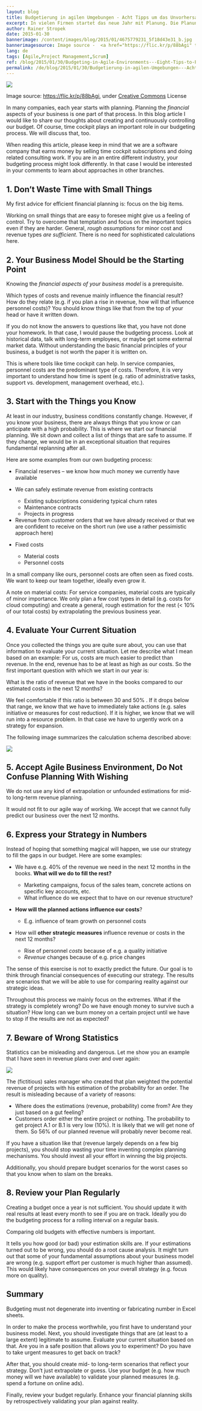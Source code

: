 ```yaml
---
layout: blog
title: Budgetierung in agilen Umgebungen - Acht Tipps um das Unvorhersagbare zu planen
excerpt: In vielen Firmen startet das neue Jahr mit Planung. Die Planung der finanziellen Aspekte sind dabei zumeist ein Teil des Prozesses. In diesem Blog-Artikel möchte ich Ihnen unseren Prozess zur Erstellung und laufende Überwachung unseres Budgets vorstellen. Natürlich spielt time cockpit in diesem Prozess bei uns eine wichtige Rolle.
author: Rainer Stropek
date: 2015-01-30
bannerimage: /content/images/blog/2015/01/4675779231_5f18d43e31_b.jpg
bannerimagesource: Image source -  <a href="https://flic.kr/p/88bAgi" target="_blank">https://flic.kr/p/88bAgi</a>, <a href="https://creativecommons.org/licenses/by-sa/2.0/" target="_blank">Creative Commons</a> License
lang: de
tags: [Agile,Project Management,Scrum]
ref: /blog/2015/01/30/Budgeting-in-Agile-Environments---Eight-Tips-to-Plan-the-Unpredictable
permalink: /de/blog/2015/01/30/Budgetierung-in-agilen-Umgebungen---Acht-Tipps-um-das-Unvorhersagbare-zu-planen
---
```


<p>
  <img src="{{site.baseurl}}/content/images/blog/2015/01/4675779231_5f18d43e31_b.jpg" />
</p><p class="imageCaption">Image source: <a href="https://flic.kr/p/88bAgi" target="_blank">https://flic.kr/p/88bAgi</a>, under <a href="https://creativecommons.org/licenses/by-sa/2.0/" target="_blank">Creative Commons</a> License</p><p>In many companies, each year starts with planning. Planning the <em>financial</em> aspects of your business is one part of that process. In this blog article I would like to share our thoughts about creating and continuously controlling our budget. Of course, time cockpit plays an important role in our budgeting process. We will discuss that, too.</p><p>When reading this article, please keep in mind that we are a software company that earns money by selling time cockpit subscriptions and doing related consulting work. If you are in an entire different industry, your budgeting process might look differently. In that case I would be interested in your comments to learn about approaches in other branches.</p><h2>1. Don’t Waste Time with Small Things</h2><p class="showcase">My first advice for efficient financial planning is: focus on the big items.</p><p>Working on small things that are easy to foresee might give us a feeling of control. Try to overcome that temptation and focus on the important topics even if they are harder. General, <em>rough assumptions</em> for minor cost and revenue types <em>are sufficient</em>. There is no need for sophisticated calculations here.</p><h2>2. Your Business Model Should be the Starting Point</h2><p class="showcase">Knowing the <em>financial aspects of your business model</em> is a prerequisite.</p><p>Which types of costs and revenue mainly influence the financial result? How do they relate (e.g. if you plan a rise in revenue, how will that influence personnel costs)? You should know things like that from the top of your head or have it written down.</p><p>If you do not know the answers to questions like that, you have not done your homework. In that case, I would pause the budgeting process. Look at historical data, talk with long-term employees, or maybe get some external market data. Without understanding the basic financial principles of your business, a budget is not worth the paper it is written on.</p><p class="showcase">This is where tools like time cockpit can help. In service companies, personnel costs are the predominant type of costs. Therefore, it is very important to understand how time is spent (e.g. ratio of administrative tasks, support vs. development, management overhead, etc.).</p><h2>3. Start with the Things you Know</h2><p>At least in our industry, business conditions constantly change. However, if you know your business, there are always things that you know or can anticipate with a high probability. This is where we start our financial planning. We sit down and collect a list of things that are safe to assume. If they change, we would be in an exceptional situation that requires fundamental replanning after all.</p><p>Here are some examples from our own budgeting process:</p><ul>
  <li>Financial reserves – we know how much money we currently have available</li>
  <li>
    <p>We can safely estimate revenue from existing contracts</p>
    <ul>
      <li>Existing subscriptions considering typical churn rates</li>
      <li>Maintenance contracts</li>
      <li>Projects in progress</li>
    </ul>
  </li>
  <li>Revenue from customer orders that we have already received or that we are confident to receive on the short run (we use a rather pessimistic approach here)</li>
  <li>
    <p>Fixed costs</p>
    <ul>
      <li>Material costs</li>
      <li>Personnel costs</li>
    </ul>
  </li>
</ul><p>In a small company like ours, personnel costs are often seen as fixed costs. We want to keep our team together, ideally even grow it.<br /></p><p>A note on material costs: For service companies, material costs are typically of minor importance. We only plan a few cost types in detail (e.g. costs for cloud computing) and create a general, rough estimation for the rest (&lt; 10% of our total costs) by extrapolating the previous business year.<br /></p><h2>4. Evaluate Your Current Situation</h2><p>Once you collected the things you are quite sure about, you can use that information to evaluate your current situation. Let me describe what I mean based on an example: For us, costs are much easier to predict than revenue. In the end, revenue has to be at least as high as our costs. So the first important question with which we start in our year is:</p><p class="showcase">What is the ratio of revenue that we have in the books compared to our estimated costs in the next 12 months?</p><p>We feel comfortable if this ratio is between 30 and 50% . If it drops below that range, we know that we have to immediately take actions (e.g. sales initiative or measures for cost reduction). If it is higher, we know that we will run into a resource problem. In that case we have to urgently work on a strategy for expansion.</p><p>The following image summarizes the calculation schema described above:</p><p>
  <img src="{{site.baseurl}}/content/images/blog/2015/01/Budgeting1.png" />
</p><h2>5. Accept Agile Business Environment, Do Not Confuse Planning With Wishing</h2><p class="showcase">We do not use any kind of extrapolation or unfounded estimations for mid- to long-term revenue planning.</p><p>It would not fit to our agile way of working. We accept that we cannot fully predict our business over the next 12 months.</p><h2>6. Express your Strategy in Numbers</h2><p>Instead of hoping that something magical will happen, we use our strategy to fill the gaps in our budget. Here are some examples:</p><ul>
  <li>
    <p>We have e.g. 40% of the revenue we need in the next 12 months in the books. <strong>What will we do to fill the rest?</strong></p>
    <ul>
      <li>Marketing campaigns, focus of the sales team, concrete actions on specific key accounts, etc.</li>
      <li>What influence do we expect that to have on our revenue structure?</li>
    </ul>
  </li>
  <li>
    <p>
      <strong>How will the planned actions</strong>
      <strong>influence our costs</strong>?</p>
    <ul>
      <li>E.g. influence of team growth on personnel costs</li>
    </ul>
  </li>
  <li>
    <p>How will <strong>other strategic measures</strong> influence revenue or costs in the next 12 months?<a href="#_msocom_2"><br /></a></p>
    <ul>
      <li>Rise of personnel <em>costs</em> because of e.g. a quality initiative</li>
      <li>
        <em>Revenue</em> changes because of e.g. price changes</li>
    </ul>
  </li>
</ul><p>The sense of this exercise is not to exactly predict the future. Our goal is to think through financial consequences of executing our strategy. The results are scenarios that we will be able to use for comparing reality against our strategic ideas.</p><p class="showcase">Throughout this process we mainly focus on the extremes. What if the strategy is completely wrong? Do we have enough money to survive such a situation? How long can we burn money on a certain project until we have to stop if the results are not as expected?</p><h2>7. Beware of Wrong Statistics</h2><p>Statistics can be misleading and dangerous. Let me show you an example that I have seen in revenue plans over and over again:</p><p>
  <img src="{{site.baseurl}}/content/images/blog/2015/01/Budgeting2.png" />
</p><p>The (fictitious) sales manager who created that plan weighted the potential revenue of projects with his estimation of the probability for an order. The result is misleading because of a variety of reasons:</p><ul>
  <li>Where does the estimations (revenue, probability) come from? Are they just based on a gut feeling?</li>
  <li>Customers order either the entire project or nothing. The probability to get project A.1 or B.1 is very low (10%). It is likely that we will get none of them. So 56% of our planned revenue will probably never become real.</li>
</ul><p>If you have a situation like that (revenue largely depends on a few big projects), you should stop wasting your time inventing complex planning mechanisms. You should invest all your effort in winning the big projects.</p><p class="showcase">Additionally, you should prepare budget scenarios for the worst cases so that you know when to slam on the breaks.</p><h2>8. Review your Plan Regularly</h2><p>Creating a budget once a year is not sufficient. You should update it with real results at least every month to see if you are on track. Ideally you do the budgeting process for a rolling interval on a regular basis.</p><p class="showcase">Comparing old budgets with effective numbers is important.</p><p>It tells you how good (or bad) your estimation skills are. If your estimations turned out to be wrong, you should do a root cause analysis. It might turn out that some of your fundamental assumptions about your business model are wrong (e.g. support effort per customer is much higher than assumed). This would likely have consequences on your overall strategy (e.g. focus more on quality).</p><h2>Summary</h2><p class="showcase">Budgeting must not degenerate into inventing or fabricating number in Excel sheets.</p><p>In order to make the process worthwhile, you first have to understand your business model. Next, you should investigate things that are (at least to a large extent) legitimate to assume. Evaluate your current situation based on that. Are you in a safe position that allows you to experiment? Do you have to take urgent measures to get back on track?</p><p>After that, you should create mid- to long-term scenarios that reflect your strategy. Don’t just extrapolate or guess. Use your budget (e.g. how much money will we have available) to validate your planned measures (e.g. spend a fortune on online ads).</p><p>Finally, review your budget regularly. Enhance your financial planning skills by retrospectively validating your plan against reality.</p>
